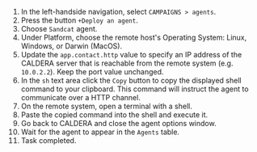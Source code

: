 1. In the left-handside navigation, select `CAMPAIGNS > agents`.
1. Press the button `+Deploy an agent`.
1. Choose `Sandcat` agent.
1. Under Platform, choose the remote host's Operating System: Linux, Windows, or Darwin (MacOS).
1. Update the `app.contact.http` value to specify an IP address of the CALDERA server that is reachable from the remote system (e.g. `10.0.2.2`). Keep the port value unchanged.
1. In the `sh` text area click the `Copy` button to copy the displayed shell command to your clipboard. This command will instruct the agent to communicate over a HTTP channel.
1. On the remote system, open a terminal with a shell.
1. Paste the copied command into the shell and execute it.
1. Go back to CALDERA and close the agent options window.
1. Wait for the agent to appear in the `Agents` table.
1. Task completed.